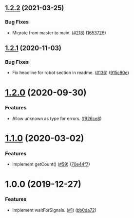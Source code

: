 ## [1.2.2](https://github.com/thenativeweb/wait-for-signals/compare/1.2.1...1.2.2) (2021-03-25)


### Bug Fixes

* Migrate from master to main. ([#218](https://github.com/thenativeweb/wait-for-signals/issues/218)) ([1653726](https://github.com/thenativeweb/wait-for-signals/commit/1653726d30f8289da96df00157c4cda4033a5356))

## [1.2.1](https://github.com/thenativeweb/wait-for-signals/compare/1.2.0...1.2.1) (2020-11-03)


### Bug Fixes

* Fix headline for robot section in readme. ([#136](https://github.com/thenativeweb/wait-for-signals/issues/136)) ([915c80e](https://github.com/thenativeweb/wait-for-signals/commit/915c80e720adf92f4b314c35cd0a7468d76134bf))

# [1.2.0](https://github.com/thenativeweb/wait-for-signals/compare/1.1.0...1.2.0) (2020-09-30)


### Features

* Allow unknown as type for errors. ([f926ce8](https://github.com/thenativeweb/wait-for-signals/commit/f926ce8192043d49cff06eab27acde568038c7d9))

# [1.1.0](https://github.com/thenativeweb/wait-for-signals/compare/1.0.0...1.1.0) (2020-03-02)


### Features

* Implement getCount() ([#59](https://github.com/thenativeweb/wait-for-signals/issues/59)) ([70e44f7](https://github.com/thenativeweb/wait-for-signals/commit/70e44f719471e052d21d7fc2c86f8584d47fadb4))

# 1.0.0 (2019-12-27)


### Features

* Implement waitForSignals. ([#1](https://github.com/thenativeweb/wait-for-signals/issues/1)) ([bb0da72](https://github.com/thenativeweb/wait-for-signals/commit/bb0da72f448c629e50b64c0f0e11ff0b4fba373b))
